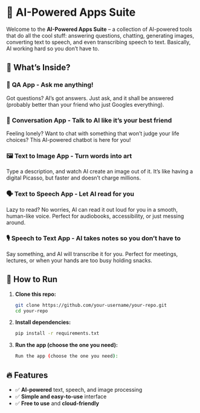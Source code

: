 # 🚀 AI-Powered Apps Suite  

Welcome to the **AI-Powered Apps Suite** – a collection of AI-powered tools that do all the cool stuff: answering questions, chatting, generating images, converting text to speech, and even transcribing speech to text. Basically, AI working hard so you don’t have to.  



## 🎯 What’s Inside?  

### 🧐 **QA App** - Ask me anything!  
Got questions? AI’s got answers. Just ask, and it shall be answered (probably better than your friend who just Googles everything).  

### 💬 **Conversation App** - Talk to AI like it’s your best friend  
Feeling lonely? Want to chat with something that won’t judge your life choices? This AI-powered chatbot is here for you!  

### 🖼 **Text to Image App** - Turn words into art  
Type a description, and watch AI create an image out of it. It’s like having a digital Picasso, but faster and doesn’t charge millions.  

### 🗣 **Text to Speech App** - Let AI read for you  
Lazy to read? No worries, AI can read it out loud for you in a smooth, human-like voice. Perfect for audiobooks, accessibility, or just messing around.  

### 🎙 **Speech to Text App** - AI takes notes so you don’t have to  
Say something, and AI will transcribe it for you. Perfect for meetings, lectures, or when your hands are too busy holding snacks.  



## 🚀 How to Run  
1. **Clone this repo:**  
   ```bash
   git clone https://github.com/your-username/your-repo.git
   cd your-repo
2. **Install dependencies:**
   ```bash
   pip install -r requirements.txt
3. **Run the app (choose the one you need):**
   ```bash
   Run the app (choose the one you need):

## 🔥 Features  
- ✅ **AI-powered** text, speech, and image processing  
- ✅ **Simple and easy-to-use** interface  
- ✅ **Free to use** and **cloud-friendly**  
   
